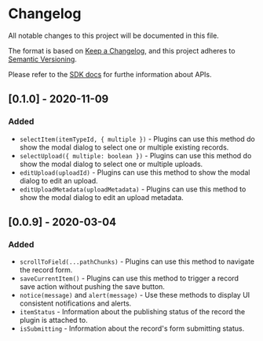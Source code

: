 # Changelog

All notable changes to this project will be documented in this file.

The format is based on [Keep a Changelog](https://keepachangelog.com/en/1.0.0/),
and this project adheres to [Semantic Versioning](https://semver.org/spec/v2.0.0.html).

Please refer to the [SDK docs](https://www.datocms.com/docs/building-plugins/sdk-reference) for furthe information about APIs.

## [0.1.0] - 2020-11-09

### Added

- `selectItem(itemTypeId, { multiple })` - Plugins can use this method do show the modal dialog to select one or multiple existing records.
- `selectUpload({ multiple: boolean })` - Plugins can use this method do show the modal dialog to select one or multiple uploads.
- `editUpload(uploadId)` - Plugins can use this method to show the modal dialog to edit an upload.
- `editUploadMetadata(uploadMetadata)` - Plugins can use this method to show the modal dialog to edit an upload metadata.

## [0.0.9] - 2020-03-04

### Added

- `scrollToField(...pathChunks)` - Plugins can use this method to navigate the record form.
- `saveCurrentItem()` - Plugins can use this method to trigger a record save action without pushing the save button.
- `notice(message)` and `alert(message)` - Use these methods to display UI consistent notifications and alerts.
- `itemStatus` - Information about the publishing status of the record the plugin is attached to.
- `isSubmitting` - Information about the record's form submitting status.
